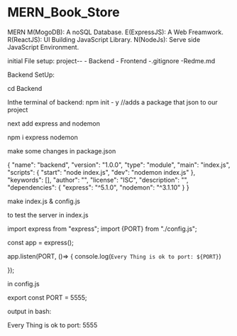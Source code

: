 # MERN_Book_Store

MERN 
M(MogoDB): A noSQL Database.
E(ExpressJS): A Web Freamwork.
R(ReactJS): UI Building JavaScript Library.
N(NodeJs): Serve side JavaScript Environment.

initial File setup:
project--
      - Backend
      - Frontend
      -.gitignore
      -Redme.md

Backend SetUp:

cd Backend

Inthe terminal of backend:
 npm init - y   //adds a package that json to our project

 next add express and nodemon 

 npm i express nodemon

 make some changes in package.json

 {
  "name": "backend",
  "version": "1.0.0",
  "type": "module",
  "main": "index.js",
  "scripts": {
    "start": "node index.js",
    "dev": "nodemon index.js"
  },
  "keywords": [],
  "author": "",
  "license": "ISC",
  "description": "",
  "dependencies": {
    "express": "^5.1.0",
    "nodemon": "^3.1.10"
  }
}


make index.js & config.js 

to test the server
in index.js

import express from "express";
import {PORT} from "./config.js";

const app = express();

app.listen(PORT, ()=> {
    console.log(`Every Thing is ok to port: ${PORT}`)

});

in config.js 

export const PORT = 5555;

output in bash:

Every Thing is ok to port: 5555
